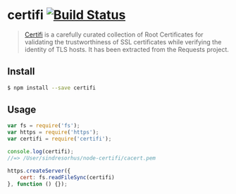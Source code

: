 # certifi [![Build Status](https://travis-ci.org/sindresorhus/certifi.svg?branch=master)](https://travis-ci.org/sindresorhus/certifi)

> [Certifi](http://certifi.io) is a carefully curated collection of Root Certificates for validating the trustworthiness of SSL certificates while verifying the identity of TLS hosts. It has been extracted from the Requests project.


## Install

```sh
$ npm install --save certifi
```


## Usage

```js
var fs = require('fs');
var https = require('https');
var certifi = require('certifi');

console.log(certifi);
//=> /User/sindresorhus/node-certifi/cacert.pem

https.createServer({
	cert: fs.readFileSync(certifi)
}, function () {});
```
